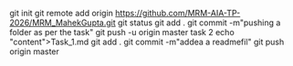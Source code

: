 git init
git remote add origin https://github.com/MRM-AIA-TP-2026/MRM_MahekGupta.git
git status
git add .
git commit -m"pushing a folder as per the task"
git push -u origin master
task 2
echo "content">Task_1.md
git add .
git commit -m"addea a readmefil"
git push origin master

